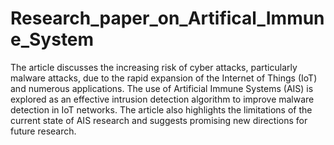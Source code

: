 # Research_paper_on_Artifical_Immune_System

The article discusses the increasing risk of cyber attacks, particularly malware attacks, due to the rapid expansion of the Internet of Things (IoT) and numerous applications. The use of Artificial Immune Systems (AIS) is explored as an effective intrusion detection algorithm to improve malware detection in IoT networks. The article also highlights the limitations of the current state of AIS research and suggests promising new directions for future research.
